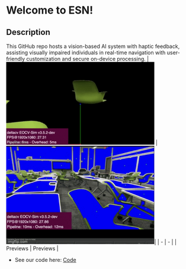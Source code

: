 # Welcome to ESN!
## Description
This GitHub repo hosts a vision-based AI system with haptic feedback, assisting visually impaired individuals in real-time navigation with user-friendly customization and secure on-device processing.
| <img src="Patriot Hacks Media/Test_vid.gif" width="400" /> | <img src="Patriot Hacks Media/Test.gif" width="400" />|
| - | - |
| Previews | Previews |
 - See our code here: [Code](TeamCode/src/main/java/org/firstinspires/ftc/teamcode/ContourVisionProcessor.java)
